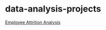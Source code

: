 # data-analysis-projects

[Employee Attrition Analysis](URL "https://github.com/anniecnchang/data-analysis-projects/blob/83c2b91a9f59c3db27cfe112f2f55aa8aae884b8/Employee%20Attrition%20Analysis.ipynb")
